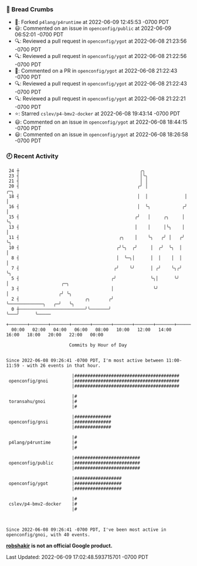 ### 🍞 Bread Crumbs

 * 🍴: Forked `p4lang/p4runtime` at 2022-06-09 12:45:53 -0700 PDT
 * 😃: Commented on an issue in `openconfig/public` at 2022-06-09 06:52:01 -0700 PDT
 * 🔍: Reviewed a pull request in  `openconfig/ygot` at 2022-06-08 21:23:56 -0700 PDT
 * 🔍: Reviewed a pull request in  `openconfig/ygot` at 2022-06-08 21:22:56 -0700 PDT
 * 💬: Commented on a PR in  `openconfig/ygot` at 2022-06-08 21:22:43 -0700 PDT
 * 🔍: Reviewed a pull request in  `openconfig/ygot` at 2022-06-08 21:22:43 -0700 PDT
 * 🔍: Reviewed a pull request in  `openconfig/ygot` at 2022-06-08 21:22:21 -0700 PDT
 * ⭐️: Starred `cslev/p4-bmv2-docker` at 2022-06-08 19:43:14 -0700 PDT
 * 😃: Commented on an issue in `openconfig/ygot` at 2022-06-08 18:44:15 -0700 PDT
 * 😃: Commented on an issue in `openconfig/ygot` at 2022-06-08 18:26:58 -0700 PDT

### 🕘 Recent Activity
```
 24 ┼                                              ╭╮
 23 ┤                                              │╰╮
 21 ┤                                              │ │
 20 ┤                                             ╭╯ │              ╭─╮
 18 ┤                                             │  │              │ │
 16 ┤                                             │  ╰╮            ╭╯ │
 15 ┤                                            ╭╯   │     ╭╮     │  ╰╮
 13 ┤                                            │    │     │╰╮    │   │
 11 ┤                                      ╭╮    │    ╰╮   ╭╯ │   ╭╯   ╰╮
 10 ┤                                     ╭╯╰╮  ╭╯     │  ╭╯  ╰╮  │     │
  8 ┤                                     │  ╰─╮│      │  │    │  │     │
  7 ┤                                    ╭╯    ╰╯      │ ╭╯    ╰╮╭╯     ╰╮
  5 ┤                                   ╭╯             ╰╮│      ╰╯       │                    ╭─╮
  3 ┤                                   │               ╰╯               │                   ╭╯ ╰╮
  2 ┤                         ╭╮       ╭╯                                ╰─────────────╮   ╭─╯   ╰╮
  0 ┼─────────────────────────╯╰───────╯                                               ╰───╯      ╰─────
    +───────+───────+───────+───────+───────+───────+───────+───────+───────+───────+───────+───────+────
  00:00   02:00   04:00   06:00   08:00   10:00   12:00   14:00   16:00   18:00   20:00   22:00   00:00   

						Commits by Hour of Day


Since 2022-06-08 09:26:41 -0700 PDT, I'm most active between 11:00-11:59 - with 26 events in that hour.

```



```
                         |########################################
 openconfig/gnoi         |########################################
                         |########################################

                         |#
 toransahu/gnoi          |#
                         |#

                         |##############
 openconfig/gnsi         |##############
                         |##############

                         |#
 p4lang/p4runtime        |#
                         |#

                         |#########################
 openconfig/public       |#########################
                         |#########################

                         |##################
 openconfig/ygot         |##################
                         |##################

                         |#
 cslev/p4-bmv2-docker    |#
                         |#



Since 2022-06-08 09:26:41 -0700 PDT, I've been most active in openconfig/gnoi, with 40 events.

```
**[robshakir](mailto:robjs@google.com) is not an official Google product.**  


Last Updated: 2022-06-09 17:02:48.593715701 -0700 PDT

